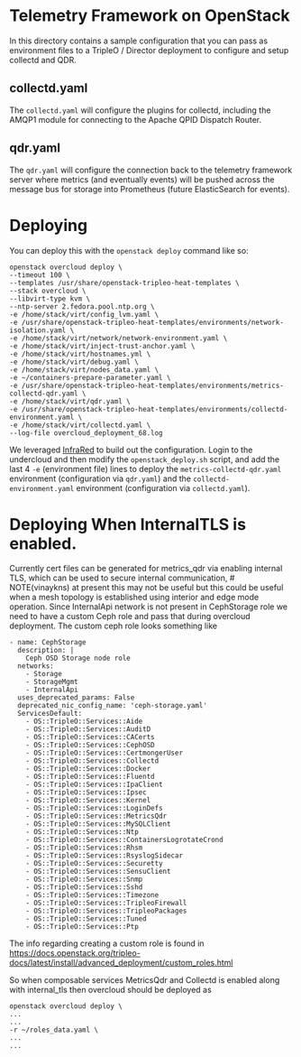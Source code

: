 # Telemetry Framework on OpenStack

In this directory contains a sample configuration that you can pass as
environment files to a TripleO / Director deployment to configure and setup
collectd and QDR.

## collectd.yaml

The `collectd.yaml` will configure the plugins for collectd, including the
AMQP1 module for connecting to the Apache QPID Dispatch Router.

## qdr.yaml

The `qdr.yaml` will configure the connection back to the telemetry framework
server where metrics (and eventually events) will be pushed across the message
bus for storage into Prometheus (future ElasticSearch for events).

# Deploying

You can deploy this with the `openstack deploy` command like so:

    openstack overcloud deploy \
    --timeout 100 \
    --templates /usr/share/openstack-tripleo-heat-templates \
    --stack overcloud \
    --libvirt-type kvm \
    --ntp-server 2.fedora.pool.ntp.org \
    -e /home/stack/virt/config_lvm.yaml \
    -e /usr/share/openstack-tripleo-heat-templates/environments/network-isolation.yaml \
    -e /home/stack/virt/network/network-environment.yaml \
    -e /home/stack/virt/inject-trust-anchor.yaml \
    -e /home/stack/virt/hostnames.yml \
    -e /home/stack/virt/debug.yaml \
    -e /home/stack/virt/nodes_data.yaml \
    -e ~/containers-prepare-parameter.yaml \
    -e /usr/share/openstack-tripleo-heat-templates/environments/metrics-collectd-qdr.yaml \
    -e /home/stack/virt/qdr.yaml \
    -e /usr/share/openstack-tripleo-heat-templates/environments/collectd-environment.yaml \
    -e /home/stack/virt/collectd.yaml \
    --log-file overcloud_deployment_68.log

We leveraged [InfraRed](https://github.com/redhat-openstack/infrared) to build
out the configuration. Login to the undercloud and then modify the
`openstack_deploy.sh` script, and add the last 4 `-e` (environment file) lines
to deploy the `metrics-collectd-qdr.yaml` environment (configuration via
`qdr.yaml`) and the `collectd-environment.yaml` environment (configuration via
`collectd.yaml`).

# Deploying When InternalTLS is enabled.

Currently cert files can be generated for metrics_qdr via enabling internal TLS, which can be
used to secure internal communication, # NOTE(vinaykns) at present this may not be useful but 
this could be useful when a mesh topology is established using interior and edge mode operation.
Since InternalApi network is not present in CephStorage role we need to have a custom Ceph role and 
pass that during overcloud deployment. The custom ceph role looks something like

    - name: CephStorage
      description: |
        Ceph OSD Storage node role
      networks:
        - Storage
        - StorageMgmt
        - InternalApi
      uses_deprecated_params: False
      deprecated_nic_config_name: 'ceph-storage.yaml'
      ServicesDefault:
        - OS::TripleO::Services::Aide
        - OS::TripleO::Services::AuditD
        - OS::TripleO::Services::CACerts
        - OS::TripleO::Services::CephOSD
        - OS::TripleO::Services::CertmongerUser
        - OS::TripleO::Services::Collectd
        - OS::TripleO::Services::Docker
        - OS::TripleO::Services::Fluentd
        - OS::TripleO::Services::IpaClient
        - OS::TripleO::Services::Ipsec
        - OS::TripleO::Services::Kernel
        - OS::TripleO::Services::LoginDefs
        - OS::TripleO::Services::MetricsQdr
        - OS::TripleO::Services::MySQLClient
        - OS::TripleO::Services::Ntp
        - OS::TripleO::Services::ContainersLogrotateCrond
        - OS::TripleO::Services::Rhsm
        - OS::TripleO::Services::RsyslogSidecar
        - OS::TripleO::Services::Securetty
        - OS::TripleO::Services::SensuClient
        - OS::TripleO::Services::Snmp
        - OS::TripleO::Services::Sshd
        - OS::TripleO::Services::Timezone
        - OS::TripleO::Services::TripleoFirewall
        - OS::TripleO::Services::TripleoPackages
        - OS::TripleO::Services::Tuned
        - OS::TripleO::Services::Ptp



The info regarding creating a custom role is found in https://docs.openstack.org/tripleo-docs/latest/install/advanced_deployment/custom_roles.html

So when composable services MetricsQdr and Collectd is enabled along with internal_tls then overcloud should be deployed as 
    
    openstack overcloud deploy \
    ...
    ...
    -r ~/roles_data.yaml \
    ...
    ...
  
